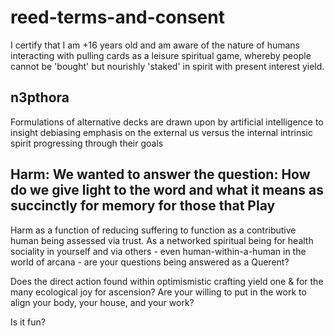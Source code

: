 # reed-terms-and-consent
I certify that I am +16 years old and am aware of the nature of humans interacting with pulling cards as a leisure spiritual game, whereby people cannot be 'bought' but nourishly 'staked' in spirit with present interest yield. 

## n3pthora
Formulations of alternative decks are drawn upon by artificial intelligence to insight debiasing emphasis on the external us versus the internal intrinsic spirit progressing through their goals

## Harm: We wanted to answer the question: How do we give light to the word and what it means as succinctly for memory for those that Play

Harm as a function of reducing suffering to function as a contributive human being assessed via trust. As a networked spiritual being for health sociality in yourself and via others - even human-within-a-human in the world of arcana - are your questions being answered as a Querent? 

Does the direct action found within optimismistic crafting yield one & for the many ecological joy for ascension? Are your willing to put in the work to align your body, your house, and your work? 

Is it fun? 
